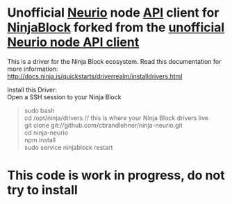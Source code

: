 # Unofficial [Neurio](http://neur.io) node [API](https://api.neur.io/docs/) client for [NinjaBlock](https://developers.ninja/legacy/index.html) forked from the [unofficial Neurio node API client](https://github.com/maaaikoool/neurio)

This is a driver for the Ninja Block ecosystem. Read this documentation for more information:<br />
http://docs.ninja.is/quickstarts/driverrealm/installdrivers.html

Install this Driver:<br />
Open a SSH session to your Ninja Block<br />
<blockquote>
    sudo bash<br />
    cd /opt/ninja/drivers // this is where your Ninja Block drivers live<br />
    git clone git://github.com/cbrandlehner/ninja-neurio.git<br />
    cd ninja-neurio<br />
    npm install<br />
    sudo service ninjablock restart<br />
</blockquote>

<h1>This code is work in progress, do not try to install</h1>
